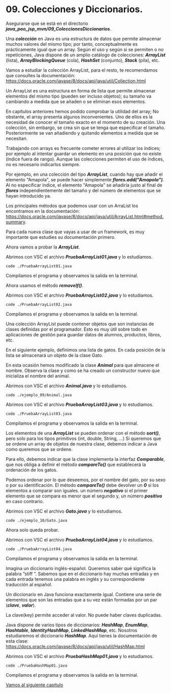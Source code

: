 # 09. Colecciones y Diccionarios.

Asegurarse que se está en el directorio ***java_poo_jsp_mvn/09_ColeccionesDiccionarios***.

Una ***colección*** en Java es una estructura de datos que permite almacenar muchos valores del mismo tipo; por tanto, conceptualmente es prácticamente igual que un array. Según el uso y según si se permiten o no repeticiones, Java dispone de un amplio
catálogo de colecciones: ***ArrayList*** (lista), ***ArrayBlockingQueue*** (cola), ***HashSet*** (conjunto), ***Stack*** (pila), etc. 

Vamos a estudiar la colección ArrayList, para el resto, te recomendamos que consultes la documentación: https://docs.oracle.com/javase/8/docs/api/java/util/Collection.html

Un ArrayList es una estructura en forma de lista que permite almacenar elementos del mismo tipo (pueden ser incluso objetos); su tamaño va cambiando a medida que se añaden o se eliminan esos elementos.

En capítulos anteriores hemos podido comprobar la utilidad del array; No obstante, el array presenta algunos inconvenientes. Uno de ellos es la necesidad de conocer el tamaño exacto en el momento de su creación. Una colección, sin embargo, se crea sin que se tenga que especificar el tamaño. Posteriormente se van añadiendo y quitando elementos a medida que se necesitan.

Trabajando con arrays es frecuente cometer errores al utilizar los índices; por ejemplo al intentar guardar un elemento en una posición que no existe (índice fuera de rango). Aunque las colecciones permiten el uso de índices, no es necesario indicarlos siempre.

Por ejemplo, en una colección del tipo ***ArrayList***, cuando hay que añadir el elemento "Amapola", se puede hacer simplemente ***flores.add("Amapola")***. Al no especificar índice, el elemento "Amapola" se añadiría justo al final de ***flores*** independientemente del tamaño y del número de elementos que se hayan introducido ya.

Los principales métodos que podemos usar con un ArraList los encontramos en la documentación: https://docs.oracle.com/javase/8/docs/api/java/util/ArrayList.html#method.summary. 

Para cada nueva clase que vayas a usar de un framework, es muy importante que estudies su documentación primero.

Ahora vamos a probar la ***ArrayList***.

Abrimos con VSC el archivo ***PruebaArrayList01.java*** y lo estudiamos.

```
code ./PruebaArrayList01.java
```

Compilamos el programa y observamos la salida en la terminal.

Ahora usamos el método ***removeIf()***.

Abrimos con VSC el archivo ***PruebaArrayList02.java*** y lo estudiamos.

```
code ./PruebaArrayList02.java
```

Compilamos el programa y observamos la salida en la terminal.

Una colección ArrayList puede contener objetos que son instancias de clases definidas por el programador. Esto es muy útil sobre todo en aplicaciones de gestión para guardar datos de alumnos, productos, libros, etc.

En el siguiente ejemplo, definimos una lista de gatos. En cada posición de la lista se almacenará un objeto de la clase Gato.

En esta ocasión hemos modificado la clase ***Animal*** para que almacene el nombre. Observa la clase y como se ha creado un constructor nuevo que inicializa el nombre del animal.

Abrimos con VSC el archivo ***Animal.java*** y lo estudiamos.

```
code ./ejemplo_09/Animal.java
```


Abrimos con VSC el archivo ***PruebaArrayList03.java*** y lo estudiamos.

```
code ./PruebaArrayList03.java
```

Compilamos el programa y observamos la salida en la terminal.


Los elementos de una ***ArrayList*** se pueden ordenar con el método ***sort()***, pero solo para los tipos primitivos (int, double, String, ...) Si queremos que se ordene un array de objetos de nuestra clase, debemos indicar a Java como queremos que se ordene.

Para ello, debemos indicar que la clase implementa la interfaz ***Comparable***, que nos obliga a definir el método ***compareTo()*** que establecerá la ordenación de los gatos.

Podemos ordenar por lo que deseemos, por el nombre del gato, por su sexo o por su identificación. El método ***compareTo()*** debe devolver un ***0*** si los elementos a comparar son iguales. un número ***negativo*** si el primer elemento que se compara es menor que el segundo y, un número ***positivo*** en caso contrario.

Abrimos con VSC el archivo ***Gato.java*** y lo estudiamos.

```
code ./ejemplo_10/Gato.java
```

Ahora solo queda probar.

Abrimos con VSC el archivo ***PruebaArrayList04.java*** y lo estudiamos.

```
code ./PruebaArrayList04.java
```

Compilamos el programa y observamos la salida en la terminal.


Imagina un diccionario inglés-español. Queremos saber qué significa la palabra “stiff ”. Sabemos que en el diccionario hay muchas entradas y en cada entrada tenemos una palabra en inglés y su correspondiente traducción al español. 

Un diccionario en Java funciona exactamente igual. Contiene una serie de elementos que son las entradas que a su vez están formadas por un par (***clave***, ***valor***). 

La clave(key) permite acceder al valor. No puede haber claves duplicadas. 

Java dispone de varios tipos de diccionarios: ***HashMap***, ***EnumMap***, ***Hashtable***, ***IdentityHashMap***, ***LinkedHashMap***, etc. Nosotros estudiaremos el diccionario ***HashMap***. Aquí tienes la documentación de esta clase: https://docs.oracle.com/javase/8/docs/api/java/util/HashMap.html


Abrimos con VSC el archivo ***PruebaHashMap01.java*** y lo estudiamos.

```
code ./PruebaHashMap01.java
```

Compilamos el programa y observamos la salida en la terminal.


[Vamos al siguiente capítulo](../10_OperacionesFicheros/_Contenido.md)

